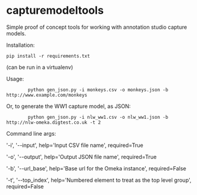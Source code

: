 # capturemodeltools
Simple proof of concept tools for working with annotation studio capture models.

Installation:
```
pip install -r requirements.txt
```
(can be run in a virtualenv)

Usage:

```
        python gen_json.py -i monkeys.csv -o monkeys.json -b http://www.example.com/monkeys
```
Or, to generate the WW1 capture model, as JSON:
```
        python gen_json.py -i nlw_ww1.csv -o nlw_ww1.json -b http://nlw-omeka.digtest.co.uk -t 2
```
Command line args:

'-i', '--input', help='Input CSV file name', required=True

'-o', '--output', help='Output JSON file name', required=True

'-b', '--url_base', help='Base url for the Omeka instance', required=False

'-t', '--top_index', help='Numbered element to treat as the top level group', required=False